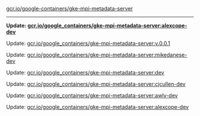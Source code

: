 [gcr.io/google-containers/gke-mpi-metadata-server](https://hub.docker.com/r/cruse/gke-mpi-metadata-server/tags/) 

----
**Update: [gcr.io/google_containers/gke-mpi-metadata-server:alexcope-dev](https://hub.docker.com/r/cruse/gke-mpi-metadata-server/tags/)**

Update: [gcr.io/google_containers/gke-mpi-metadata-server:v.0.0.1](https://hub.docker.com/r/cruse/gke-mpi-metadata-server/tags/)

Update: [gcr.io/google_containers/gke-mpi-metadata-server:mikedanese-dev](https://hub.docker.com/r/cruse/gke-mpi-metadata-server/tags/)

Update: [gcr.io/google_containers/gke-mpi-metadata-server:dev](https://hub.docker.com/r/cruse/gke-mpi-metadata-server/tags/)

Update: [gcr.io/google_containers/gke-mpi-metadata-server:cjcullen-dev](https://hub.docker.com/r/cruse/gke-mpi-metadata-server/tags/)

Update: [gcr.io/google_containers/gke-mpi-metadata-server:awly-dev](https://hub.docker.com/r/cruse/gke-mpi-metadata-server/tags/)

Update: [gcr.io/google_containers/gke-mpi-metadata-server:alexcope-dev](https://hub.docker.com/r/cruse/gke-mpi-metadata-server/tags/)

